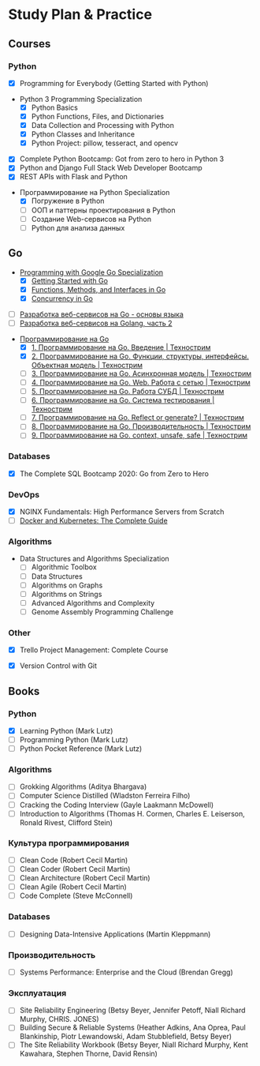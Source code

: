# Study Plan & Practice

## Courses

### Python
- [x] Programming for Everybody (Getting Started with Python)

- Python 3 Programming Specialization
	- [x] Python Basics
	- [x] Python Functions, Files, and Dictionaries
	- [x] Data Collection and Processing with Python
	- [x] Python Classes and Inheritance
	- [x] Python Project: pillow, tesseract, and opencv

- [x] Complete Python Bootcamp: Got from zero to hero in Python 3
- [x] Python and Django Full Stack Web Developer Bootcamp
- [x] REST APIs with Flask and Python

- Программирование на Python Specialization
	- [x] Погружение в Python
	- [ ] ООП и паттерны проектирования в Python
	- [ ] Создание Web-сервисов на Python
	- [ ] Python для анализа данных

## Go

- [Programming with Google Go Specialization](https://www.coursera.org/specializations/google-golang)
	- [x] [Getting Started with Go](https://www.coursera.org/learn/golang-getting-started)
	- [x] [Functions, Methods, and Interfaces in Go](https://www.coursera.org/learn/golang-functions-methods)
	- [x] [Concurrency in Go](https://www.coursera.org/learn/golang-concurrency)

- [ ] [Разработка веб-сервисов на Go - основы языка](https://www.coursera.org/learn/golang-webservices-1)
- [ ] [Разработка веб-сервисов на Golang, часть 2](https://www.coursera.org/learn/golang-webservices-2)

- [Программирование на Go](https://www.youtube.com/playlist?list=PLrCZzMib1e9q-X5V9pTM6J0AemRWseM7I)
	- [x] [1. Программирование на Go. Введение \| Технострим](https://www.youtube.com/watch?v=9Pk7xAT_aCU)
	- [x] [2. Программирование на Go. Функции, структуры, интерфейсы. Объектная модель \| Технострим](https://www.youtube.com/watch?v=9Ia16QOY8rk)
	- [ ] [3. Программирование на Go. Асинхронная модель \| Технострим](https://www.youtube.com/watch?v=kFeM4R5TlCY)
	- [ ] [4. Программирование на Go. Web. Работа с сетью \| Технострим](https://www.youtube.com/watch?v=lgh6zic15EA)
	- [ ] [5. Программирование на Go. Работа СУБД \| Технострим](https://www.youtube.com/watch?v=iho3_zq4tik)
	- [ ] [6. Программирование на Go. Система тестирования \| Технострим](https://www.youtube.com/watch?v=C9wQIYqWPiA)
	- [ ] [7. Программирование на Go. Reflect or generate? \| Технострим](https://www.youtube.com/watch?v=uCSMU8xF1dc)
	- [ ] [8. Программирование на Go. Производительность \| Технострим](https://www.youtube.com/watch?v=agntRAtPkK4)
	- [ ] [9. Программирование на Go. context, unsafe, safe \| Технострим](https://www.youtube.com/watch?v=LpOioZXgplU)

### Databases
- [x] The Complete SQL Bootcamp 2020: Go from Zero to Hero

### DevOps
- [x] NGINX Fundamentals: High Performance Servers from Scratch
- [ ] [Docker and Kubernetes: The Complete Guide](https://www.udemy.com/course/docker-and-kubernetes-the-complete-guide/)

### Algorithms
- Data Structures and Algorithms Specialization
	- [ ] Algorithmic Toolbox
	- [ ] Data Structures
	- [ ] Algorithms on Graphs
	- [ ] Algorithms on Strings
	- [ ] Advanced Algorithms and Complexity
	- [ ] Genome Assembly Programming Challenge

### Other
- [x] Trello Project Management: Complete Course
- [x] Version Control with Git


## Books

### Python
- [x] Learning Python (Mark Lutz)
- [ ] Programming Python (Mark Lutz)
- [ ] Python Pocket Reference (Mark Lutz)

### Algorithms
- [ ] Grokking Algorithms (Aditya Bhargava)
- [ ] Computer Science Distilled (Wladston Ferreira Filho)
- [ ] Cracking the Coding Interview (Gayle Laakmann McDowell)
- [ ] Introduction to Algorithms (Thomas H. Cormen, Charles E. Leiserson, Ronald Rivest, Clifford Stein)

### Культура программирования
- [ ] Clean Code (Robert Cecil Martin)
- [ ] Clean Coder (Robert Cecil Martin)
- [ ] Clean Architecture (Robert Cecil Martin)
- [ ] Clean Agile (Robert Cecil Martin)
- [ ] Code Complete (Steve McConnell)

### Databases
- [ ] Designing Data-Intensive Applications (Martin Kleppmann)

### Производительность
- [ ] Systems Performance: Enterprise and the Cloud (Brendan Gregg)

### Эксплуатация
- [ ] Site Reliability Engineering (Betsy Beyer, Jennifer Petoff, Niall Richard Murphy, CHRIS. JONES)
- [ ] Building Secure & Reliable Systems (Heather Adkins, Ana Oprea, Paul Blankinship, Piotr Lewandowski, Adam Stubblefield, Betsy Beyer)
- [ ] The Site Reliability Workbook (Betsy Beyer, Niall Richard Murphy, Kent Kawahara, Stephen Thorne, David Rensin)
